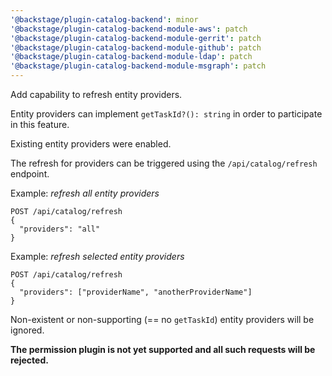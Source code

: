 ```yaml
---
'@backstage/plugin-catalog-backend': minor
'@backstage/plugin-catalog-backend-module-aws': patch
'@backstage/plugin-catalog-backend-module-gerrit': patch
'@backstage/plugin-catalog-backend-module-github': patch
'@backstage/plugin-catalog-backend-module-ldap': patch
'@backstage/plugin-catalog-backend-module-msgraph': patch
---
```


Add capability to refresh entity providers.

Entity providers can implement `getTaskId?(): string` in order to participate
in this feature.

Existing entity providers were enabled.

The refresh for providers can be triggered using the `/api/catalog/refresh` endpoint.

Example: _refresh all entity providers_

```
POST /api/catalog/refresh
{
  "providers": "all"
}
```

Example: _refresh selected entity providers_

```
POST /api/catalog/refresh
{
  "providers": ["providerName", "anotherProviderName"]
}
```

Non-existent or non-supporting (== no `getTaskId`) entity providers will be ignored.

**The permission plugin is not yet supported and all such requests will be rejected.**
